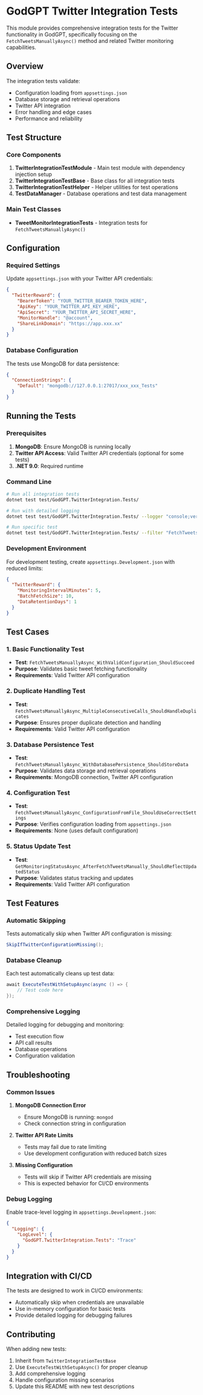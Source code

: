# GodGPT Twitter Integration Tests

This module provides comprehensive integration tests for the Twitter functionality in GodGPT, specifically focusing on the `FetchTweetsManuallyAsync()` method and related Twitter monitoring capabilities.

## Overview

The integration tests validate:
- Configuration loading from `appsettings.json`
- Database storage and retrieval operations
- Twitter API integration
- Error handling and edge cases
- Performance and reliability

## Test Structure

### Core Components

1. **TwitterIntegrationTestModule** - Main test module with dependency injection setup
2. **TwitterIntegrationTestBase** - Base class for all integration tests
3. **TwitterIntegrationTestHelper** - Helper utilities for test operations
4. **TestDataManager** - Database operations and test data management

### Main Test Classes

- **TweetMonitorIntegrationTests** - Integration tests for `FetchTweetsManuallyAsync()`

## Configuration

### Required Settings

Update `appsettings.json` with your Twitter API credentials:

```json
{
  "TwitterReward": {
    "BearerToken": "YOUR_TWITTER_BEARER_TOKEN_HERE",
    "ApiKey": "YOUR_TWITTER_API_KEY_HERE",
    "ApiSecret": "YOUR_TWITTER_API_SECRET_HERE",
    "MonitorHandle": "@account",
    "ShareLinkDomain": "https://app.xxx.xx"
  }
}
```

### Database Configuration

The tests use MongoDB for data persistence:

```json
{
  "ConnectionStrings": {
    "Default": "mongodb://127.0.0.1:27017/xxx_xxx_Tests"
  }
}
```

## Running the Tests

### Prerequisites

1. **MongoDB**: Ensure MongoDB is running locally
2. **Twitter API Access**: Valid Twitter API credentials (optional for some tests)
3. **.NET 9.0**: Required runtime

### Command Line

```bash
# Run all integration tests
dotnet test test/GodGPT.TwitterIntegration.Tests/

# Run with detailed logging
dotnet test test/GodGPT.TwitterIntegration.Tests/ --logger "console;verbosity=detailed"

# Run specific test
dotnet test test/GodGPT.TwitterIntegration.Tests/ --filter "FetchTweetsManuallyAsync_WithValidConfiguration_ShouldSucceed"
```

### Development Environment

For development testing, create `appsettings.Development.json` with reduced limits:

```json
{
  "TwitterReward": {
    "MonitoringIntervalMinutes": 5,
    "BatchFetchSize": 10,
    "DataRetentionDays": 1
  }
}
```

## Test Cases

### 1. Basic Functionality Test
- **Test**: `FetchTweetsManuallyAsync_WithValidConfiguration_ShouldSucceed`
- **Purpose**: Validates basic tweet fetching functionality
- **Requirements**: Valid Twitter API configuration

### 2. Duplicate Handling Test
- **Test**: `FetchTweetsManuallyAsync_MultipleConsecutiveCalls_ShouldHandleDuplicates`
- **Purpose**: Ensures proper duplicate detection and handling
- **Requirements**: Valid Twitter API configuration

### 3. Database Persistence Test
- **Test**: `FetchTweetsManuallyAsync_WithDatabasePersistence_ShouldStoreData`
- **Purpose**: Validates data storage and retrieval operations
- **Requirements**: MongoDB connection, Twitter API configuration

### 4. Configuration Test
- **Test**: `FetchTweetsManuallyAsync_ConfigurationFromFile_ShouldUseCorrectSettings`
- **Purpose**: Verifies configuration loading from `appsettings.json`
- **Requirements**: None (uses default configuration)

### 5. Status Update Test
- **Test**: `GetMonitoringStatusAsync_AfterFetchTweetsManually_ShouldReflectUpdatedStatus`
- **Purpose**: Validates status tracking and updates
- **Requirements**: Valid Twitter API configuration

## Test Features

### Automatic Skipping
Tests automatically skip when Twitter API configuration is missing:
```csharp
SkipIfTwitterConfigurationMissing();
```

### Database Cleanup
Each test automatically cleans up test data:
```csharp
await ExecuteTestWithSetupAsync(async () => {
    // Test code here
});
```

### Comprehensive Logging
Detailed logging for debugging and monitoring:
- Test execution flow
- API call results
- Database operations
- Configuration validation

## Troubleshooting

### Common Issues

1. **MongoDB Connection Error**
   - Ensure MongoDB is running: `mongod`
   - Check connection string in configuration

2. **Twitter API Rate Limits**
   - Tests may fail due to rate limiting
   - Use development configuration with reduced batch sizes

3. **Missing Configuration**
   - Tests will skip if Twitter API credentials are missing
   - This is expected behavior for CI/CD environments

### Debug Logging

Enable trace-level logging in `appsettings.Development.json`:
```json
{
  "Logging": {
    "LogLevel": {
      "GodGPT.TwitterIntegration.Tests": "Trace"
    }
  }
}
```

## Integration with CI/CD

The tests are designed to work in CI/CD environments:
- Automatically skip when credentials are unavailable
- Use in-memory configuration for basic tests
- Provide detailed logging for debugging failures

## Contributing

When adding new tests:
1. Inherit from `TwitterIntegrationTestBase`
2. Use `ExecuteTestWithSetupAsync()` for proper cleanup
3. Add comprehensive logging
4. Handle configuration missing scenarios
5. Update this README with new test descriptions 